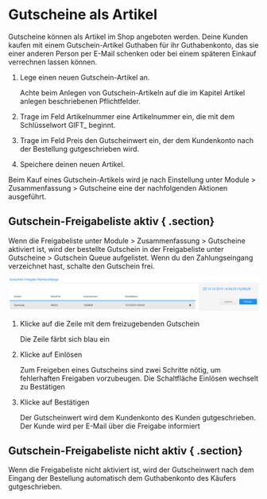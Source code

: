 # Gutscheine als Artikel 

Gutscheine können als Artikel im Shop angeboten werden. Deine Kunden kaufen mit einem Gutschein-Artikel Guthaben für ihr Guthabenkonto, das sie einer anderen Person per E-Mail schenken oder bei einem späteren Einkauf verrechnen lassen können.

1.  Lege einen neuen Gutschein-Artikel an.

    Achte beim Anlegen von Gutschein-Artikeln auf die im Kapitel Artikel anlegen beschriebenen Pflichtfelder.

2.  Trage im Feld Artikelnummer eine Artikelnummer ein, die mit dem Schlüsselwort GIFT\_ beginnt.
3.  Trage im Feld Preis den Gutscheinwert ein, der dem Kundenkonto nach der Bestellung gutgeschrieben wird.
4.  Speichere deinen neuen Artikel.

Beim Kauf eines Gutschein-Artikels wird je nach Einstellung unter Module \> Zusammenfassung \> Gutscheine eine der nachfolgenden Aktionen ausgeführt.

## Gutschein-Freigabeliste aktiv { .section}

Wenn die Freigabeliste unter Module \> Zusammenfassung \> Gutscheine aktiviert ist, wird der bestellte Gutschein in der Freigabeliste unter Gutscheine \> Gutschein Queue aufgelistet. Wenn du den Zahlungseingang verzeichnet hast, schalte den Gutschein frei.

![](Bilder/Abb155u156_GutscheinQueue.png "Gutschein Queue (Freigabeliste)")

1.  Klicke auf die Zeile mit dem freizugebenden Gutschein

    Die Zeile färbt sich blau ein

2.  Klicke auf Einlösen

    Zum Freigeben eines Gutscheins sind zwei Schritte nötig, um fehlerhaften Freigaben vorzubeugen. Die Schaltfläche Einlösen wechselt zu Bestätigen

3.  Klicke auf Bestätigen

    Der Gutscheinwert wird dem Kundenkonto des Kunden gutgeschrieben. Der Kunde wird per E-Mail über die Freigabe informiert


## Gutschein-Freigabeliste nicht aktiv { .section}

Wenn die Freigabeliste nicht aktiviert ist, wird der Gutscheinwert nach dem Eingang der Bestellung automatisch dem Guthabenkonto des Käufers gutgeschrieben.



